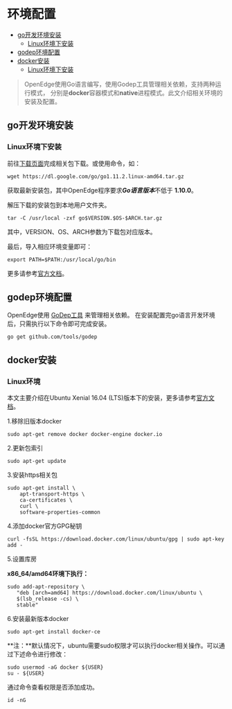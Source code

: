 # 环境配置

- [go开发环境安装](#go开发环境安装)
  - [Linux环境下安装](#Linux环境下安装)
- [godep环境配置](#godep环境配置)
- [docker安装](#docker安装)
  - [Linux环境下安装](#Linux环境下安装)

> OpenEdge使用Go语言编写，使用Godep工具管理相关依赖，支持两种运行模式， 分别是**docker**容器模式和**native**进程模式。此文介绍相关环境的安装及配置。

## go开发环境安装

### Linux环境下安装

前往[下载页面](https://golang.org/dl/)完成相关包下载。或使用命令，如：

```shell
wget https://dl.google.com/go/go1.11.2.linux-amd64.tar.gz
```
获取最新安装包，其中OpenEdge程序要求***Go语言版本***不低于 **1.10.0**。

解压下载的安装包到本地用户文件夹。

```shell
tar -C /usr/local -zxf go$VERSION.$OS-$ARCH.tar.gz
```

其中，VERSION、OS、ARCH参数为下载包对应版本。

最后，导入相应环境变量即可：

```shell
export PATH=$PATH:/usr/local/go/bin
```

更多请参考[官方文档](https://golang.org/doc/install)。

## godep环境配置

OpenEdge使用 [GoDep工具](https://github.com/tools/godep#godep---archived) 来管理相关依赖。
在安装配置完go语言开发环境后，只需执行以下命令即可完成安装。

```shell
go get github.com/tools/godep
```

## docker安装

### Linux环境

本文主要介绍在Ubuntu Xenial 16.04 (LTS)版本下的安装，更多请参考[官方文档](https://docs.docker.com/install/)。

1.移除旧版本docker

```shell
sudo apt-get remove docker docker-engine docker.io
```

2.更新包索引

```shell
sudo apt-get update
```

3.安装https相关包

```shell
sudo apt-get install \
    apt-transport-https \
    ca-certificates \
    curl \
    software-properties-common
```

4.添加docker官方GPG秘钥

```shell
curl -fsSL https://download.docker.com/linux/ubuntu/gpg | sudo apt-key add -
```

5.设置库房

**x86_64/amd64环境下执行：**

```shell
sudo add-apt-repository \
   "deb [arch=amd64] https://download.docker.com/linux/ubuntu \
   $(lsb_release -cs) \
   stable"
```

6.安装最新版本docker

```shell
sudo apt-get install docker-ce
```

**注：**默认情况下，ubuntu需要sudo权限才可以执行docker相关操作。可以通过下述命令进行修改：

```shell
sudo usermod -aG docker ${USER}
su - ${USER}
```

通过命令查看权限是否添加成功。

```shell
id -nG
```
